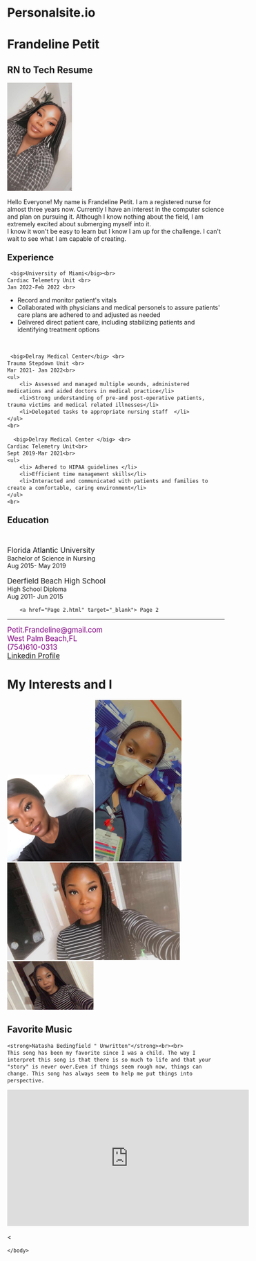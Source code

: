 # Personalsite.io
<!DOCTYPE html>
<html>
<head>
	<meta charset="utf-8">
	<meta name="viewport" content="width=device-width, initial-scale=1">
	<title> Frandeline Petit</title>
</head>
<h1>Frandeline Petit</h1>
<h2>RN to Tech Resume</h2>
<img src="petit.png" width="150" height="250">
<body>
<p>
	Hello Everyone! My name is Frandeline Petit. I am a registered nurse for almost three years now. Currently I have an interest in the computer science and plan on pursuing it. Although I know nothing about the field, I am extremely excited about submerging myself into it. <Br>  I know it won't be easy to learn but I know I am up for the challenge. I can't wait to see what I am capable of creating. 
</p>
<h3> <big>Experience </big></h3>

	 <big>University of Miami</big><br>
	Cardiac Telemetry Unit <br>
	Jan 2022-Feb 2022 <br>
<ul>
	<li> Record and monitor patient's vitals</li>
	<li>Collaborated with physicians and medical personels to assure patients' care plans are adhered to and adjusted as needed</li>
	<li> Delivered direct patient care, including stabilizing patients and identifying treatment options</li>
</ul>
	<br>

	 <big>Delray Medical Center</big> <br>
	Trauma Stepdown Unit <br>
	Mar 2021- Jan 2022<br>
	<ul>
		<li> Assessed and managed multiple wounds, administered medications and aided doctors in medical practice</li>
		<li>Strong understanding of pre-and post-operative patients, trauma victims and medical related illnesses</li>
		<li>Delegated tasks to appropriate nursing staff  </li>
	</ul>
	<br>

	  <big>Delray Medical Center </big> <br>
	Cardiac Telemetry Unit<br>
	Sept 2019-Mar 2021<br>
	<ul>
		<li> Adhered to HIPAA guidelines </li>
		<li>Efficient time management skills</li>
		<li>Interacted and communicated with patients and families to create a comfortable, caring environment</li>
	</ul>
	<br>


</ul>

<h3><big>Education</big></h3><br>

<big>Florida Atlantic University</big><br/>
Bachelor of Science in Nursing<br/>
Aug 2015- May 2019<br/>
<br>
<big>Deerfield Beach High School</big> <br/>
High School Diploma<br/>
Aug 2011- Jun 2015<br/>

		<a href="Page 2.html" target="_blank"> Page 2
<hr>

<p style="color: purple"><big>
	Petit.Frandeline@gmail.com
	<br/>
	West Palm Beach,FL
	<br/>
	(754)610-0313 <br/>
	<a href="http:www.linkedin.com/in/frandeline-petit-567347229"target=_"blank"> Linkedin Profile </a></big>
</p>
</body>
</html>
<!DOCTYPE html>
<html>
<head>
	<meta charset="utf-8">
	<meta name="viewport" content="width=device-width, initial-scale=1">
	<title> Frandeline Petit Page 2</title>
</head>
	<body>
		<h1> My Interests and I</h1>
		<img src=" Fran.png" width="200">
		<img src="fran 2..png" width="200">
		<img src="fran3..png" width="400">
		<img src="fran4.png" width="200">
	
<p>
	<h2>Favorite Music</h2>

	<strong>Natasha Bedingfield " Unwritten"</strong><br><br>
	This song has been my favorite since I was a child. The way I interpret this song is that there is so much to life and that your "story" is never over.Even if things seem rough now, things can change. This song has always seem to help me put things into perspective.  

<iframe width="560" height="315" src="https://www.youtube.com/embed/b7k0a5hYnSI" title="YouTube video player" frameborder="0" allow="accelerometer; autoplay; clipboard-write; encrypted-media; gyroscope; picture-in-picture" allowfullscreen></iframe>

</p>
<



	</body>


</html>
